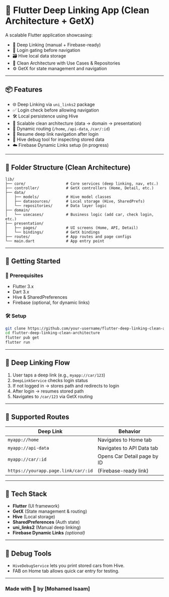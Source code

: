 # 🚀 Flutter Deep Linking App (Clean Architecture + GetX)

A scalable Flutter application showcasing:

- 🔗 Deep Linking (manual + Firebase-ready)
- 🔐 Login gating before navigation
- 🗃️ Hive local data storage
- 🧠 Clean Architecture with Use Cases & Repositories
- ⚙️ GetX for state management and navigation

---

## 📦 Features

- 🌐 Deep Linking via `uni_links2` package
- ✅ Login check before allowing navigation
- 🛠️ Local persistence using Hive
- 📁 Scalable clean architecture (data → domain → presentation)
- 🧭 Dynamic routing (`/home`, `/api-data`, `/car/:id`)
- 🔄 Resume deep link navigation after login
- 🧪 Hive debug tool for inspecting stored data
- ☁️ Firebase Dynamic Links setup (in progress)

---

## 🧱 Folder Structure (Clean Architecture)

```
lib/
├── core/                  # Core services (deep linking, nav, etc.)
├── controller/            # GetX controllers (Home, Detail, etc.)
├── data/
│   ├── models/            # Hive model classes
│   ├── datasources/       # Local storage (Hive, SharedPrefs)
│   └── repositories/      # Data layer logic
├── domain/
│   └── usecases/          # Business logic (add car, check login, etc.)
├── presentation/
│   ├── pages/             # UI screens (Home, API, Detail)
│   └── bindings/          # GetX bindings
├── routes/                # App routes and page configs
└── main.dart              # App entry point
```

---

## 🚀 Getting Started

### 🔧 Prerequisites

- Flutter 3.x
- Dart 3.x
- Hive & SharedPreferences
- Firebase (optional, for dynamic links)

### 🛠️ Setup

```bash
git clone https://github.com/your-username/flutter-deep-linking-clean-architecture.git
cd flutter-deep-linking-clean-architecture
flutter pub get
flutter run
```

---

## 🔗 Deep Linking Flow

1. User taps a deep link (e.g., `myapp://car/123`)
2. `DeepLinkService` checks login status
3. If not logged in → stores path and redirects to login
4. After login → resumes stored path
5. Navigates to `/car/123` via GetX routing

---

## 🔗 Supported Routes

| Deep Link | Behavior |
|-----------|----------|
| `myapp://home`         | Navigates to Home tab          |
| `myapp://api-data`     | Navigates to API Data tab      |
| `myapp://car/:id`      | Opens Car Detail page by ID    |
| `https://yourapp.page.link/car/:id` | (Firebase-ready link) |

---

## 🔧 Tech Stack

- **Flutter** (UI framework)
- **GetX** (State management & routing)
- **Hive** (Local storage)
- **SharedPreferences** (Auth state)
- **uni_links2** (Manual deep linking)
- **Firebase Dynamic Links** *(optional)*

---

## 🧪 Debug Tools

- `HiveDebugService` lets you print stored cars from Hive.
- FAB on Home tab allows quick car entry for testing.

---


### Made with 💙 by [Mohamed Isaam]
```
